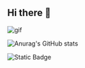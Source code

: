 ## Hi there 👋

<img scr="https://github.com/GWizard90/GWizard90/blob/main/ce351f9e3c272544768dd94411767547ba18785567cc698d5710e22263155188.gif" alt="gif" witdh="200">


![Anurag's GitHub stats](https://github-readme-stats.vercel.app/api?username=GWizard90&show_icons=true&theme=dark)

![Static Badge](https://img.shields.io/badge/py-python-brightgreen?logo=python)

